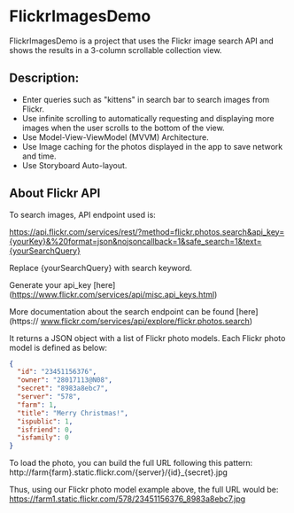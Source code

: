 FlickrImagesDemo
=====================================
FlickrImagesDemo is a project that uses the Flickr image search API and shows the results in a 3-column scrollable collection view.  

## Description:

* Enter queries such as "kittens"  in search bar to search images from Flickr.
* Use infinite scrolling to automatically requesting and displaying more images when the user scrolls to the bottom of the view.  
* Use Model-View-ViewModel (MVVM) Architecture.
* Use Image caching for the photos displayed in the app to save network and time.
* Use Storyboard Auto-layout.

## About Flickr API

To search images, API endpoint used is:

https://api.flickr.com/services/rest/?method=flickr.photos.search&api_key={yourKey}&%20format=json&nojsoncallback=1&safe_search=1&text={yourSearchQuery}

Replace {yourSearchQuery} with search keyword.

Generate your api_key [here] (https://www.flickr.com/services/api/misc.api_keys.html)

More documentation about the search endpoint can be found [here] (https:// www.flickr.com/services/api/explore/flickr.photos.search)


It returns a JSON object with a list of Flickr photo models. Each Flickr photo model is defined as below:

```json
{
  "id": "23451156376",
  "owner": "28017113@N08",
  "secret": "8983a8ebc7",
  "server": "578",
  "farm": 1,
  "title": "Merry Christmas!",
  "ispublic": 1,
  "isfriend": 0,
  "isfamily": 0
}
```
To load the photo, you can build the full URL following this pattern:
http://farm{farm}.static.flickr.com/{server}/{id}_{secret}.jpg

Thus, using our Flickr photo model example above, the full URL would be:
https://farm1.static.flickr.com/578/23451156376_8983a8ebc7.jpg
